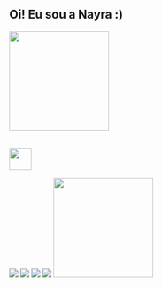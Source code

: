 ## Oi! Eu sou a Nayra :)

<div>
	<img height="180em" src="https://github-readme-stats.vercel.app/api?username=nayliv&count_private=true&show_icons=true&theme=synthwave&hide_border=true&include_all_commits=true&card_width=380px"/>
</div>

<br><img height="40em" src="https://skillicons.dev/icons?i=js,gherkin,html,css"/>

<div style="display: inline_block">
	<a href="https://www.linkedin.com/in/nayra-de-oliveira/"><img src="https://img.shields.io/badge/LinkedIn-0077B5?style=for-the-badge&logo=linkedin&logoColor=white" target="_blank"></a>
	<a href="https://www.instagram.com/nayra.olvg/"><img src="https://img.shields.io/badge/Instagram-E4405F?style=for-the-badge&logo=instagram&logoColor=white" target="_blank"></a>
	<a href="mailto:deolivenay@gmail.com/"><img src="https://img.shields.io/badge/Gmail-D14836?style=for-the-badge&logo=gmail&logoColor=white" target="_blank"></a>
	<a href="https://steamcommunity.com/id/nayliv_/"><img src="https://img.shields.io/badge/Steam-000000?style=for-the-badge&logo=steam&logoColor=white" target="_blank"></a>
	<img width="180" height="180" border="0" src="https://i.picasion.com/pic92/b9db58c103f56228feb295d918aaf73d.gif"/>
</div>


